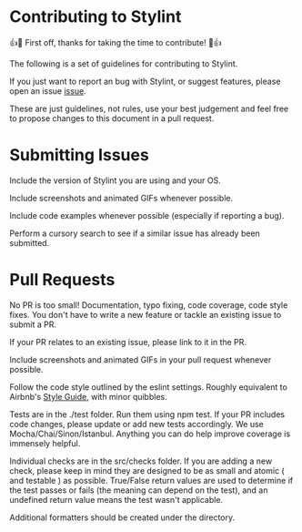 # Contributing to Stylint

:+1::tada: First off, thanks for taking the time to contribute! :tada::+1:

The following is a set of guidelines for contributing to Stylint.

If you just want to report an bug with Stylint, or suggest features, please open an issue [issue](https://github.com/rossPatton/stylint/issues).

These are just guidelines, not rules, use your best judgement and feel free to
propose changes to this document in a pull request.


# Submitting Issues
Include the version of Stylint you are using and your OS.

Include screenshots and animated GIFs whenever possible.

Include code examples whenever possible (especially if reporting a bug).

Perform a cursory search to see if a similar issue has already been submitted.


# Pull Requests
No PR is too small! Documentation, typo fixing, code coverage, code style fixes.
You don't have to write a new feature or tackle an existing issue to submit a PR.

If your PR relates to an existing issue, please link to it in the PR.

Include screenshots and animated GIFs in your pull request whenever possible.

Follow the code style outlined by the eslint settings. Roughly equivalent to Airbnb's [Style Guide](https://github.com/airbnb/javascript), with minor quibbles.

Tests are in the ./test folder. Run them using npm test. If your PR includes code changes, please update or add new tests accordingly. We use Mocha/Chai/Sinon/Istanbul. Anything you can do help improve coverage is immensely helpful.

Individual checks are in the src/checks folder. If you are adding a new check, please keep in mind they are designed to be as small and atomic ( and testable ) as possible. True/False return values are used to determine if the test passes or fails (the meaning can depend on the test), and an undefined return value means the test wasn't applicable.

Additional formatters should be created under the [](src/formatters/) directory.
